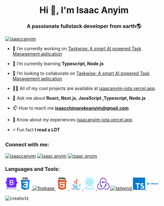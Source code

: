 <h1 align="center">Hi 👋, I'm Isaac Anyim</h1>
<h3 align="center">A passionate fullstack developer from earth🌎</h3>


<p align="left"> <a href="https://twitter.com/isaaccanyim" target="blank"><img src="https://img.shields.io/twitter/follow/isaaccanyim?logo=twitter&style=for-the-badge" alt="isaaccanyim" /></a> </p>

- 🔭 I’m currently working on [Taskwise: A smart AI powered Task Management apliication](https://github.com/CreatorLZ/taskwise)

- 🌱 I’m currently learning **Typescript, Node.js**

- 👯 I’m looking to collaborate on [Taskwise: A smart AI powered Task Management apliication](https://github.com/CreatorLZ/taskwise)

- 👨‍💻 All of my cool projects are available at [isaacanyim-iota.vercel.app](isaacanyim-iota.vercel.app)

- 💬 Ask me about **React, Next.js, JavaScript ,Typescript, Node.js**

- 📫 How to reach me **isaacchimarokeanyim@gmail.com**

- 📄 Know about my experiences [isaacanyim-iota.vercel.app](isaacanyim-iota.vercel.app)

- ⚡ Fun fact **I read a LOT**

<h3 align="left">Connect with me:</h3>
<p align="left">
<a href="https://twitter.com/isaaccanyim" target="blank"><img align="center" src="https://raw.githubusercontent.com/rahuldkjain/github-profile-readme-generator/master/src/images/icons/Social/twitter.svg" alt="isaaccanyim" height="30" width="40" /></a>
<a href="https://linkedin.com/in/isaac anyim" target="blank"><img align="center" src="https://raw.githubusercontent.com/rahuldkjain/github-profile-readme-generator/master/src/images/icons/Social/linked-in-alt.svg" alt="isaac anyim" height="30" width="40" /></a>
<a href="https://fb.com/isaac anyim" target="blank"><img align="center" src="https://raw.githubusercontent.com/rahuldkjain/github-profile-readme-generator/master/src/images/icons/Social/facebook.svg" alt="isaac anyim" height="30" width="40" /></a>
</p>

<h3 align="left">Languages and Tools:</h3>
<p align="left"> <a href="https://getbootstrap.com" target="_blank" rel="noreferrer"> <img src="https://raw.githubusercontent.com/devicons/devicon/master/icons/bootstrap/bootstrap-plain-wordmark.svg" alt="bootstrap" width="40" height="40"/> </a> <a href="https://www.w3schools.com/css/" target="_blank" rel="noreferrer"> <img src="https://raw.githubusercontent.com/devicons/devicon/master/icons/css3/css3-original-wordmark.svg" alt="css3" width="40" height="40"/> </a> <a href="https://firebase.google.com/" target="_blank" rel="noreferrer"> <img src="https://www.vectorlogo.zone/logos/firebase/firebase-icon.svg" alt="firebase" width="40" height="40"/> </a> <a href="https://www.w3.org/html/" target="_blank" rel="noreferrer"> <img src="https://raw.githubusercontent.com/devicons/devicon/master/icons/html5/html5-original-wordmark.svg" alt="html5" width="40" height="40"/> </a> <a href="https://www.java.com" target="_blank" rel="noreferrer"> <img src="https://raw.githubusercontent.com/devicons/devicon/master/icons/java/java-original.svg" alt="java" width="40" height="40"/> </a> <a href="https://reactjs.org/" target="_blank" rel="noreferrer"> <img src="https://raw.githubusercontent.com/devicons/devicon/master/icons/react/react-original-wordmark.svg" alt="react" width="40" height="40"/> </a> <a href="https://redux.js.org" target="_blank" rel="noreferrer"> <img src="https://raw.githubusercontent.com/devicons/devicon/master/icons/redux/redux-original.svg" alt="redux" width="40" height="40"/> </a> <a href="https://tailwindcss.com/" target="_blank" rel="noreferrer"> <img src="https://www.vectorlogo.zone/logos/tailwindcss/tailwindcss-icon.svg" alt="tailwind" width="40" height="40"/> </a> <a href="https://www.typescriptlang.org/" target="_blank" rel="noreferrer"> <img src="https://raw.githubusercontent.com/devicons/devicon/master/icons/typescript/typescript-original.svg" alt="typescript" width="40" height="40"/> </a> <a href="https://webpack.js.org" target="_blank" rel="noreferrer"> <img src="https://raw.githubusercontent.com/devicons/devicon/d00d0969292a6569d45b06d3f350f463a0107b0d/icons/webpack/webpack-original-wordmark.svg" alt="webpack" width="40" height="40"/> </a> </p>

<p><img align="center" src="https://github-readme-stats.vercel.app/api/top-langs?username=creatorlz&show_icons=true&locale=en&layout=compact" alt="creatorlz" /></p>
